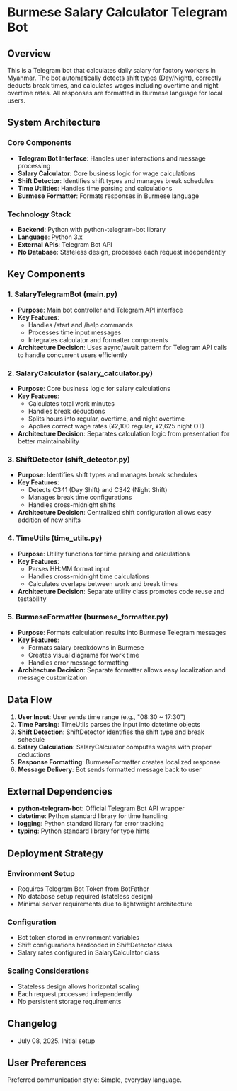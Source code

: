 # Burmese Salary Calculator Telegram Bot

## Overview

This is a Telegram bot that calculates daily salary for factory workers in Myanmar. The bot automatically detects shift types (Day/Night), correctly deducts break times, and calculates wages including overtime and night overtime rates. All responses are formatted in Burmese language for local users.

## System Architecture

### Core Components
- **Telegram Bot Interface**: Handles user interactions and message processing
- **Salary Calculator**: Core business logic for wage calculations
- **Shift Detector**: Identifies shift types and manages break schedules
- **Time Utilities**: Handles time parsing and calculations
- **Burmese Formatter**: Formats responses in Burmese language

### Technology Stack
- **Backend**: Python with python-telegram-bot library
- **Language**: Python 3.x
- **External APIs**: Telegram Bot API
- **No Database**: Stateless design, processes each request independently

## Key Components

### 1. SalaryTelegramBot (main.py)
- **Purpose**: Main bot controller and Telegram API interface
- **Key Features**:
  - Handles /start and /help commands
  - Processes time input messages
  - Integrates calculator and formatter components
- **Architecture Decision**: Uses async/await pattern for Telegram API calls to handle concurrent users efficiently

### 2. SalaryCalculator (salary_calculator.py)
- **Purpose**: Core business logic for salary calculations
- **Key Features**:
  - Calculates total work minutes
  - Handles break deductions
  - Splits hours into regular, overtime, and night overtime
  - Applies correct wage rates (¥2,100 regular, ¥2,625 night OT)
- **Architecture Decision**: Separates calculation logic from presentation for better maintainability

### 3. ShiftDetector (shift_detector.py)
- **Purpose**: Identifies shift types and manages break schedules
- **Key Features**:
  - Detects C341 (Day Shift) and C342 (Night Shift)
  - Manages break time configurations
  - Handles cross-midnight shifts
- **Architecture Decision**: Centralized shift configuration allows easy addition of new shifts

### 4. TimeUtils (time_utils.py)
- **Purpose**: Utility functions for time parsing and calculations
- **Key Features**:
  - Parses HH:MM format input
  - Handles cross-midnight time calculations
  - Calculates overlaps between work and break times
- **Architecture Decision**: Separate utility class promotes code reuse and testability

### 5. BurmeseFormatter (burmese_formatter.py)
- **Purpose**: Formats calculation results into Burmese Telegram messages
- **Key Features**:
  - Formats salary breakdowns in Burmese
  - Creates visual diagrams for work time
  - Handles error message formatting
- **Architecture Decision**: Separate formatter allows easy localization and message customization

## Data Flow

1. **User Input**: User sends time range (e.g., "08:30 ~ 17:30")
2. **Time Parsing**: TimeUtils parses the input into datetime objects
3. **Shift Detection**: ShiftDetector identifies the shift type and break schedule
4. **Salary Calculation**: SalaryCalculator computes wages with proper deductions
5. **Response Formatting**: BurmeseFormatter creates localized response
6. **Message Delivery**: Bot sends formatted message back to user

## External Dependencies

- **python-telegram-bot**: Official Telegram Bot API wrapper
- **datetime**: Python standard library for time handling
- **logging**: Python standard library for error tracking
- **typing**: Python standard library for type hints

## Deployment Strategy

### Environment Setup
- Requires Telegram Bot Token from BotFather
- No database setup required (stateless design)
- Minimal server requirements due to lightweight architecture

### Configuration
- Bot token stored in environment variables
- Shift configurations hardcoded in ShiftDetector class
- Salary rates configured in SalaryCalculator class

### Scaling Considerations
- Stateless design allows horizontal scaling
- Each request processed independently
- No persistent storage requirements

## Changelog
- July 08, 2025. Initial setup

## User Preferences

Preferred communication style: Simple, everyday language.